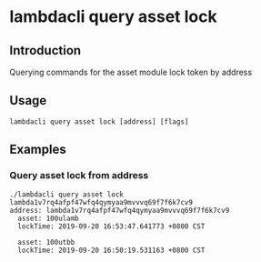 # lambdacli query asset lock

## Introduction

Querying commands for the asset module lock token by address

## Usage

```
lambdacli query asset lock [address] [flags]
```

## Examples

### Query asset lock from address

```$xslt
./lambdacli query asset lock lambda1v7rq4afpf47wfq4qymyaa9mvvvq69f7f6k7cv9           
address: lambda1v7rq4afpf47wfq4qymyaa9mvvvq69f7f6k7cv9 
  asset: 100ulamb
  lockTime: 2019-09-20 16:53:47.641773 +0800 CST
 
  asset: 100utbb
  lockTime: 2019-09-20 16:50:19.531163 +0800 CST

```


